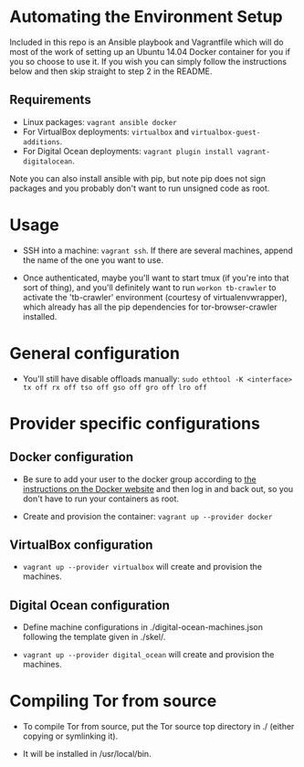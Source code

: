 Automating the Environment Setup
===============

Included in this repo is an Ansible playbook and Vagrantfile which will do most
of the work of setting up an Ubuntu 14.04 Docker container for you if you so
choose to use it. If you wish you can simply follow the instructions below and
then skip straight to step 2 in the README.

Requirements
---------------
* Linux packages: `vagrant ansible docker`
* For VirtualBox deployments: `virtualbox` and `virtualbox-guest-additions`.
* For Digital Ocean deployments: `vagrant plugin install vagrant-digitalocean`.

Note you can also install ansible with pip, but note pip does not sign packages
and you probably don't want to run unsigned code as root.

Usage
=====
* SSH into a machine: `vagrant ssh`.
If there are several machines, append the name of the one you want to use.

* Once authenticated, maybe you'll want to start tmux (if you're into that sort
of thing), and you'll definitely want to run `workon tb-crawler` to activate
the 'tb-crawler' environment (courtesy of virtualenvwrapper), which already
has all the pip dependencies for tor-browser-crawler installed.

General configuration
=======================
* You'll still have disable offloads manually:
`sudo ethtool -K <interface> tx off rx off tso off gso off gro off lro off`

Provider specific configurations
===================================

Docker configuration
----------------------

* Be sure to add your user to the docker group according to [the instructions on
the Docker website](https://docs.docker.com/engine/installation/linux/) and
then log in and back out, so you don't have to run your containers as root.

* Create and provision the container: `vagrant up --provider docker`

VirtualBox configuration
--------------------------
* `vagrant up --provider virtualbox` will create and provision the machines.

Digital Ocean configuration
------------------------------
* Define machine configurations in ./digital-ocean-machines.json
  following the template given in ./skel/.

* `vagrant up --provider digital_ocean` will create and provision the machines.

Compiling Tor from source
============================

* To compile Tor from source, put the Tor source top directory in ./
(either copying or symlinking it).

* It will be installed in /usr/local/bin.
